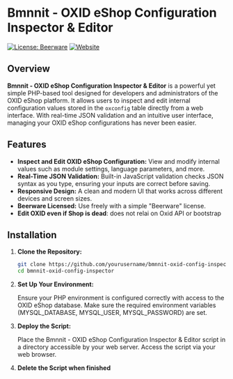 # Bmnnit - OXID eShop Configuration Inspector & Editor

[![License: Beerware](https://img.shields.io/badge/license-Beerware-green)](https://en.wikipedia.org/wiki/Beerware)
[![Website](https://img.shields.io/badge/website-bmnnit.com-brightgreen)](https://bmnnit.com)

## Overview

**Bmnnit - OXID eShop Configuration Inspector & Editor** is a powerful yet simple PHP-based tool designed for developers and administrators of the OXID eShop platform. It allows users to inspect and edit internal configuration values stored in the `oxconfig` table directly from a web interface. With real-time JSON validation and an intuitive user interface, managing your OXID eShop configurations has never been easier.

## Features

- **Inspect and Edit OXID eShop Configuration:** View and modify internal values such as module settings, language parameters, and more.
- **Real-Time JSON Validation:** Built-in JavaScript validation checks JSON syntax as you type, ensuring your inputs are correct before saving.
- **Responsive Design:** A clean and modern UI that works across different devices and screen sizes.
- **Beerware Licensed:** Use freely with a simple "Beerware" license.
- **Edit OXID even if Shop is dead**: does not relai on Oxid API or bootstrap

## Installation

1. **Clone the Repository:**
   ```bash
   git clone https://github.com/yourusername/bmnnit-oxid-config-inspector.git
   cd bmnnit-oxid-config-inspector
2. **Set Up Your Environment:**

    Ensure your PHP environment is configured correctly with access to the OXID eShop database.
    Make sure the required environment variables (MYSQL_DATABASE, MYSQL_USER, MYSQL_PASSWORD) are set.
3. **Deploy the Script:**

    Place the Bmnnit - OXID eShop Configuration Inspector & Editor script in a directory accessible by your web server.
    Access the script via your web browser.

4. **Delete the Script when finished**
